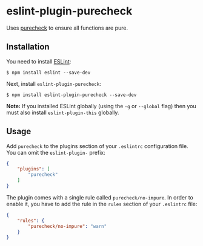 # eslint-plugin-purecheck

Uses [purecheck](https://github.com/lcrespom/purecheck) to ensure all functions are pure.

## Installation

You need to install [ESLint](http://eslint.org):

```
$ npm install eslint --save-dev
```

Next, install `eslint-plugin-purecheck`:

```
$ npm install eslint-plugin-purecheck --save-dev
```

**Note:** If you installed ESLint globally (using the `-g` or `--global` flag) then you must also install `eslint-plugin-this` globally.


## Usage

Add `purecheck` to the plugins section of your `.eslintrc` configuration file. You can omit the `eslint-plugin-` prefix:

```json
{
    "plugins": [
        "purecheck"
    ]
}
```

The plugin comes with a single rule called `purecheck/no-impure`. In order to enable it, you have to add the rule in the `rules` section of your `.eslintrc` file:

```json
{
    "rules": {
        "purecheck/no-impure": "warn"
    }
}
```

